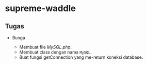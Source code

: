 # supreme-waddle

## Tugas

- Bunga

  - Membuat file *MySQL.php*.
  - Membuat class dengan nama ```MySQL```.
  - Buat fungsi getConnection yang me-return koneksi database.
